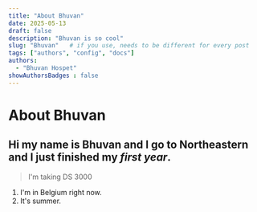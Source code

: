 ```yaml
---
title: "About Bhuvan"
date: 2025-05-13
draft: false
description: "Bhuvan is so cool"
slug: "Bhuvan"   # if you use, needs to be different for every post
tags: ["authors", "config", "docs"]
authors:
  - "Bhuvan Hospet"
showAuthorsBadges : false
---
```


# About Bhuvan

## Hi my name is Bhuvan and I go to **Northeastern** and I just finished my _first year_. 

> I'm taking DS 3000

1. I'm in Belgium right now.
2. It's summer.
